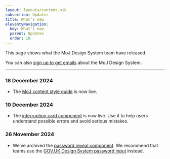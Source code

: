 ```yaml
---
layout: layouts/content.njk
subsection: Updates
title: What's new
eleventyNavigation:
  key: What's new
  parent: Updates
  order: 10
---
```


This page shows what the MoJ Design System team have released.

You can also [sign up to get emails](https://docs.google.com/forms/d/1i7rinQINSjdQ6w_SChXqxQFTttPMgfcSfPamq8YRnP8/viewform) about the MoJ Design System.

<hr>

### 18 December 2024

- The [MoJ content style guide](/content-standards/style-guide/) is now live.

### 10 December 2024

- The [interruption card component](/components/interruption-card/) is now live. Use it to help users understand possible errors and avoid serious mistakes.

### 26 November 2024

- We’ve archived the [password reveal component](/archive/password-reveal/). We recommend that teams use the [GOV.UK Design System password input](https://design-system.service.gov.uk/components/password-input/) instead.
